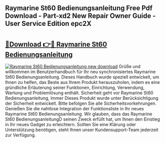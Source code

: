 ## Raymarine St60 Bedienungsanleitung Free Pdf Download - Part-xd2 New Repair Owner Guide - User Service Edition epc2X

# <h2><a href="http://df3tuq.blite.top/?on=Raymarine+St60+Bedienungsanleitung">🔗Download 👉🔴 Raymarine St60 Bedienungsanleitung</a></h2>

[![Raymarine St60 Bedienungsanleitung new download](https://i.imgur.com/lujVjoI.png)](http://df3tuq.blite.top/?on=Raymarine+St60+Bedienungsanleitung)
Grüße und willkommen im Benutzerhandbuch für Ihr neu synchronisiertes Raymarine St60 Bedienungsanleitung. Dieses Handbuch wurde speziell entwickelt, um Ihnen zu helfen, das Beste aus Ihrem Produkt herauszuholen, indem es eine gründliche Erläuterung seiner Funktionen, Einrichtung, Verwendung, Wartung und Problemlösung enthält. Sicherheit geht vor Raymarine St60 Bedienungsanleitung, Immer Dieses Produkt wurde unter Berücksichtigung der Sicherheit entwickelt. Bitte befolgen Sie alle Sicherheitsvorkehrungen. Genießen Sie die nahtlose Integration der Funktionsliste in Ihr neues Raymarine St60 Bedienungsanleitung. Wir glauben, dass das Raymarine St60 BedienungsanleitungD seinen Zweck erfüllt hat, um Ihnen den Einstieg in Ihr neues Gadget zu erleichtern. Sollten Sie eine Klärung oder Unterstützung benötigen, steht Ihnen unser Kundensupport-Team jederzeit zur Verfügung.
